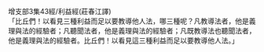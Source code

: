 增支部3集43經/利益經(莊春江譯)  
「比丘們！以看見三種利益而足以要教導他人法，哪三種呢？凡教導法者，他是義理與法的經驗者；凡聽聞法者，他是義理與法的經驗者；凡既教導法也聽聞法者，他是義理與法的經驗者。比丘們！以看見這三種利益而足以要教導他人法。」  
  
  

